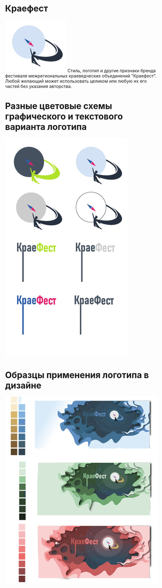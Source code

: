 # Краефест
<img src="https://raw.githubusercontent.com/genagl/kraefest/077e5f351799600f82cbb30c15bed4437aa88d04/kraefest.logo.1.svg" al="logo.1" style="width:200px;" />
Стиль, логотип и другие признаки бренда фестиваля межрегиональных краеведческих объединений "Краефест".
Любой желающий может использовать целиком или любую их его частей без указания авторства.

# Разные цветовые схемы графического и текстового варианта логотипа

<img src="https://raw.githubusercontent.com/genagl/kraefest/main/logo.2.jpg" alt="logo.2" />

# Образцы применения логотипа в дизайне

<img src="https://raw.githubusercontent.com/genagl/kraefest/main/logo.3.jpg" alt="logo.3" />
